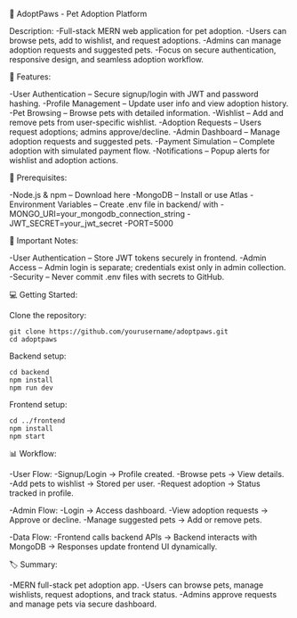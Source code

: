🐾 AdoptPaws - Pet Adoption Platform

Description:
  -Full-stack MERN web application for pet adoption.
  -Users can browse pets, add to wishlist, and request adoptions.
  -Admins can manage adoption requests and suggested pets.
  -Focus on secure authentication, responsive design, and seamless adoption workflow.

🚀 Features:

  -User Authentication – Secure signup/login with JWT and password hashing.
  -Profile Management – Update user info and view adoption history.
  -Pet Browsing – Browse pets with detailed information.
  -Wishlist – Add and remove pets from user-specific wishlist.
  -Adoption Requests – Users request adoptions; admins approve/decline.
  -Admin Dashboard – Manage adoption requests and suggested pets.
  -Payment Simulation – Complete adoption with simulated payment flow.
  -Notifications – Popup alerts for wishlist and adoption actions.

📌 Prerequisites:

  -Node.js & npm – Download here
  -MongoDB – Install or use Atlas
  -Environment Variables – Create .env file in backend/ with
  -MONGO_URI=your_mongodb_connection_string
  -JWT_SECRET=your_jwt_secret
  -PORT=5000

🔑 Important Notes:

  -User Authentication – Store JWT tokens securely in frontend.
  -Admin Access – Admin login is separate; credentials exist only in admin collection.
  -Security – Never commit .env files with secrets to GitHub.

💻 Getting Started:

  Clone the repository:

    git clone https://github.com/yourusername/adoptpaws.git
    cd adoptpaws

  Backend setup:
  
    cd backend
    npm install
    npm run dev

  Frontend setup:
  
    cd ../frontend
    npm install
    npm start

📊 Workflow:

  -User Flow:
    -Signup/Login → Profile created.
    -Browse pets → View details.
    -Add pets to wishlist → Stored per user.
    -Request adoption → Status tracked in profile.
    
  -Admin Flow:
    -Login → Access dashboard.
    -View adoption requests → Approve or decline.
    -Manage suggested pets → Add or remove pets.
    
  -Data Flow:
    -Frontend calls backend APIs → Backend interacts with MongoDB → Responses update frontend UI dynamically.

🏷️ Summary:

  -MERN full-stack pet adoption app.
  -Users can browse pets, manage wishlists, request adoptions, and track status.
  -Admins approve requests and manage pets via secure dashboard.

